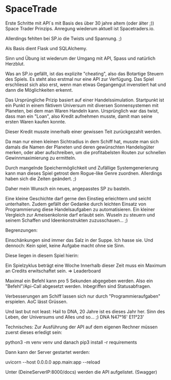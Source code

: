 # SpaceTrade
Erste Schritte mit API´s mit Basis des über 30 jahre altem (oder älter ;)) Space Trader Prinzips. Anregung wiederum aktuell ist Spacetraders.io.  

Allerdings fehlten bei SP.io die Twists und Spannung. ;) 

Als Basis dient Flask und SQLAlchemy.

Sinn und Übung ist wiederum der Umgang mit API, Spass und natürlich Herzblut. 

Was an SP.io gefällt, ist das explizite "cheating", also das Botartige Steuern des Spiels. Es steht also erstmal nur eine API zur Verfügung. Das Spiel erschliesst sich also erst, wenn man etwas Gegangengut invenstiert hat und dann die Möglichkeiten erkennt. 

Das Ursprüngliche Prizip basiert auf einer Handelssimulation. Startpunkt ist ein Punkt in einem fiktivem Universum mit diversen Sonnensystemen mit Planeten, bei dem man Waren Handeln kann. Ursprünglich war das twist, dass man ein "Loan", also Kredit aufnehmen musste, damit man seine ersten Waren kaufen konnte. 

Dieser Kredit musste innerhalb einer gewissen Teit zurückgezahlt werden. 

Da man nur einen kleinen Sichtradius in dem Schiff hat, musste man sich damals die Namen der Planeten und deren gewünschten Handelsgüter merken, oder aber aufschreiben, um die profitabelsten Routen zur schnellen Gewinnmaximierung zu ermitteln. 

Durch mangelnde Speichermöglichkeit und Zufällige Systemgenerierung kann man dieses Spiel getrost dem Rogue-like Genre zuordnen. Allerdings haben sich die Zeiten geändert. ;)

Daher mein Wunsch ein neues, angepasstes SP zu basteln. 

Eine kleine Geschichte darf gerne den Einstieg erleichtern und seicht unterhalten. Zudem gefällt der Gedanke durch leichten Einsatz von Programmierung diese Handelsaufgaben zu automatisieren. Ein kleiner Vergleich zur Ameisenkolonie darf erlaubt sein. Wuseln zu steuern und seinem Schaffen und Ideenkonstrukten zuzusschauen... ;) 

Begrenzungen:

Einschänkungen sind immer das Salz in der Suppe. Ich hasse sie. 
Und dennoch: Kein spiel, keine Aufgabe macht ohne sie Sinn. 


Diese liegen in diesem Spiel hierin:

Ein Spielzyklus beträgt eine Woche
Innerhalb dieser Zeit muss ein Maximum an Credits erwitschaftet sein. => Leaderboard

Maximal ein Befehl kann pro 5 Sekunden abgegeben werden. Also ein "Befehl"/Api-Call abgesetzt werden. Inbegriffen sind Statusabfragen.

Verbesserungen am Schiff lassen sich nur durch "Programmieraufgaben" erspielen. AoC lässt Grüssen.


Und last but not least: Hail to DNA, 20 Jahre ist es dieses Jahr her. Sinn des Leben, der Universums und Alles und so... ;)
DNA N47°16' E11°23'



Technisches:
Zur Ausführung der API auf dem eigenen Rechner müssen zuerst dieses erledigt sein:

python3 -m venv venv
und danach 
pip3 install -r requirements

Dann kann der Server gestartet werden:

uvicorn --host 0.0.0.0 app.main:app --reload

Unter (DeineServerIP:8000/docs) werden die API aufgelistet. (Swagger) 